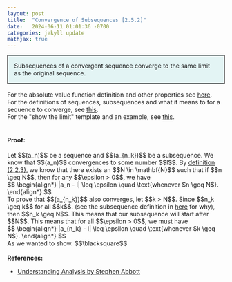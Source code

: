 ```yaml
---
layout: post
title:  "Convergence of Subsequences [2.5.2]"
date:   2024-06-11 01:01:36 -0700
categories: jekyll update
mathjax: true
---
```

<div style="background-color: #E3F4F4; padding: 15px 15px 15px 15px; border:1px solid black;">
  Subsequences of a convergent sequence converge to the same limit as the original sequence.
</div>
<br>
<!------------------------------------------------------------------------------------>
For the absolute value function definition and other properties see <a href="https://strncat.github.io/jekyll/update/2024/05/26/analysis-absolute-value-properties.html">here</a>.
<br>
For the definitions of sequences, subsequences and what it means to for a sequence to converge, see <a href="https://strncat.github.io/jekyll/update/2024/05/21/analysis-seq-definitions.html">this</a>.
<br>
For the "show the limit" template and an example, see <a href="https://strncat.github.io/jekyll/update/2024/05/12/analysis-seq-limit-template.html">this</a>.
<br> 
<br>
<!------------------------------------------------------------------------------------>
<h4><b>Proof:</b></h4>
Let $$(a_n)$$ be a sequence and $$(a_{n_k})$$ be a subsequence. We know that $$(a_n)$$ convergences to some number $$l$$. By <a href="https://strncat.github.io/jekyll/update/2024/05/21/analysis-seq-definitions.html">definition (2.2.3)</a>, we know that there exists an $$N \in \mathbf{N}$$ such that if $$n \geq N$$, then for any $$\epsilon > 0$$, we have
<div>
$$
\begin{align*}
|a_n - l| \leq \epsilon \quad \text{whenever $n \geq N$}.
\end{align*}
$$
</div>
To prove that $$(a_{n_k})$$ also converges, let $$k > N$$. Since $$n_k \geq k$$ for all $$k$$. (see the subsequence definition in <a href="https://strncat.github.io/jekyll/update/2024/05/21/analysis-seq-definitions.html">here</a> for why), then $$n_k \geq N$$. This means that our subsequence will start after $$N$$. This means that for all $$\epsilon > 0$$, we must have 
<div>
$$
\begin{align*}
|a_{n_k} - l| \leq \epsilon \quad \text{whenever $k \geq N$}.
\end{align*}
$$
</div>
As we wanted to show.
$$\blacksquare$$
<br>
<br>
<!------------------------------------------------------------------------------------>
<b>References:</b>
<ul>
<li><a href="https://www.amazon.com/Understanding-Analysis-Undergraduate-Texts-Mathematics/dp/1493927116">Understanding Analysis by Stephen Abbott</a></li>
</ul>